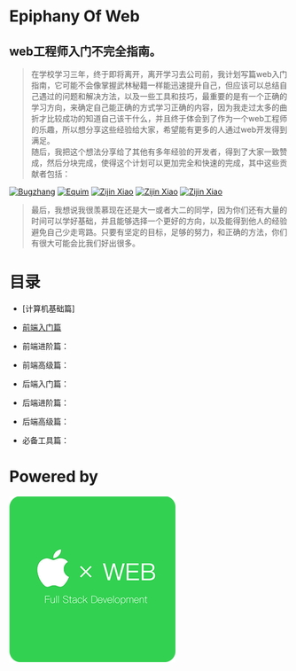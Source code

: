 # Epiphany Of Web

## web工程师入门不完全指南。

>在学校学习三年，终于即将离开，离开学习去公司前，我计划写篇web入门指南，它可能不会像掌握武林秘籍一样能迅速提升自己，但应该可以总结自己遇过的问题和解决方法，以及一些工具和技巧，最重要的是有一个正确的学习方向，来确定自己能正确的方式学习正确的内容，因为我走过太多的曲折才比较成功的知道自己该干什么，并且终于体会到了作为一个web工程师的乐趣，所以想分享这些经验给大家，希望能有更多的人通过web开发得到满足。<br>
随后，我把这个想法分享给了其他有多年经验的开发者，得到了大家一致赞成，然后分块完成，使得这个计划可以更加完全和快速的完成，其中这些贡献者包括：

[![Bugzhang](https://avatars2.githubusercontent.com/u/9525158?v=3&s=100 "Bugzhang")](https://github.com/rhythm1995)
[![Equim](https://avatars3.githubusercontent.com/u/17795845?v=3&s=100 "Equim")](https://github.com/Equim-chan)
[![Zijin Xiao](https://avatars3.githubusercontent.com/u/21074571?v=3&s=100 "Yuki-Nagato")](https://github.com/Yuki-Nagato)
[![Zijin Xiao](https://avatars3.githubusercontent.com/u/4846135?v=3&s=100 "Zijin Xiao")](https://github.com/jxpxxzj)
[![Zijin Xiao](https://avatars2.githubusercontent.com/u/22200374?v=3&s=100 "Donny-Hikari")](https://github.com/Donny-Hikari)


>最后，我想说我很羡慕现在还是大一或者大二的同学，因为你们还有大量的时间可以学好基础，并且能够选择一个更好的方向，以及能得到他人的经验避免自己少走弯路。只要有坚定的目标，足够的努力，和正确的方法，你们有很大可能会比我们好出很多。

# 目录

- [计算机基础篇]

- [前端入门篇](https://github.com/CSU-Apple-Lab/epiphany-of-web/blob/master/2.md)

- 前端进阶篇：

- 前端高级篇：

- 后端入门篇：

- 后端进阶篇：

- 后端高级篇：

- 必备工具篇：


# Powered by
![CSU APPLE WEB](https://raw.githubusercontent.com/CSU-Apple-Lab/epiphany-of-web/master/logo-web.png)